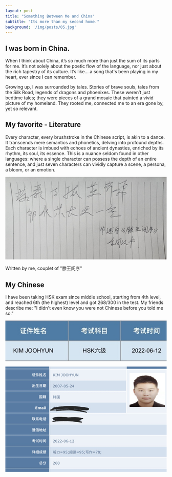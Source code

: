 ```yaml
---
layout: post
title: "Something Between Me and China"
subtitle: "Its more than my second home."
background: '/img/posts/05.jpg'
---
```


<h2 class="section-heading">I was born in China.</h2>

<p>When I think about China, it’s so much more than just the sum of its parts for me. It’s not solely about the poetic flow of the language, nor just about the rich tapestry of its culture. It’s like... a song that's been playing in my heart, ever since I can remember.</p>

<p>Growing up, I was surrounded by tales. Stories of brave souls, tales from the Silk Road, legends of dragons and phoenixes. These weren’t just bedtime tales; they were pieces of a grand mosaic that painted a vivid picture of my homeland. They rooted me, connected me to an era gone by, yet so relevant.</p>

<h2 class="section-heading">My favorite - Literature</h2>

<p>Every character, every brushstroke in the Chinese script, is akin to a dance. It transcends mere semantics and phonetics, delving into profound depths. Each character is imbued with echoes of ancient dynasties, enriched by its rhythm, its soul, its essence. This is a nuance seldom found in other languages: where a single character can possess the depth of an entire sentence, and just seven characters can vividly capture a scene, a persona, a bloom, or an emotion.</p>

![IMDb Images](/img\posts\Chin\cali.jpg)

<span class="caption text-muted">Written by me, couplet of "滕王阁序"</span>


<h2 class="section-heading">My Chinese</h2>

<p>I have been taking HSK exam since middle school, starting from 4th level, and reached 6th (the highest) level and got 268/300 in the test.
My friends describe me: "I didn't even know you were not Chinese before you told me so."</p>

![IMDb Images](/img\posts\Chin\HSK2.jpg)

![IMDb Images](/img\posts\Chin\hsk.png)
